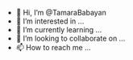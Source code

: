 - 👋 Hi, I’m @TamaraBabayan
- 👀 I’m interested in ...
- 🌱 I’m currently learning ...
- 💞️ I’m looking to collaborate on ...
- 📫 How to reach me ...

<!---
TamaraBabayan/TamaraBabayan is a ✨ special ✨ repository because its `README.md` (this file) appears on your GitHub profile.
You can click the Preview link to take a look at your changes.
--->
